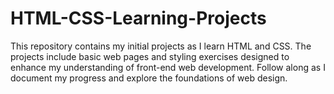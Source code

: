 # HTML-CSS-Learning-Projects
This repository contains my initial projects as I learn HTML and CSS. The projects include basic web pages and styling exercises designed to enhance my understanding of front-end web development. Follow along as I document my progress and explore the foundations of web design.
